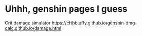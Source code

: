 # Uhhh, genshin pages I guess

Crit damage simulator
https://chibbluffy.github.io/genshin-dmg-calc.github.io/damage.html
